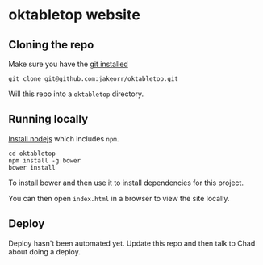 # oktabletop website

## Cloning the repo

Make sure you have the [git installed](https://git-scm.com/downloads)

`git clone git@github.com:jakeorr/oktabletop.git`

Will this repo into a `oktabletop` directory.

## Running locally

[Install nodejs](https://nodejs.org/en/download/) which includes `npm`.

```
cd oktabletop
npm install -g bower
bower install
```

To install bower and then use it to install dependencies for this project.

You can then open `index.html` in a browser to view the site locally.

## Deploy

Deploy hasn't been automated yet. Update this repo and then talk to Chad about doing a deploy.
